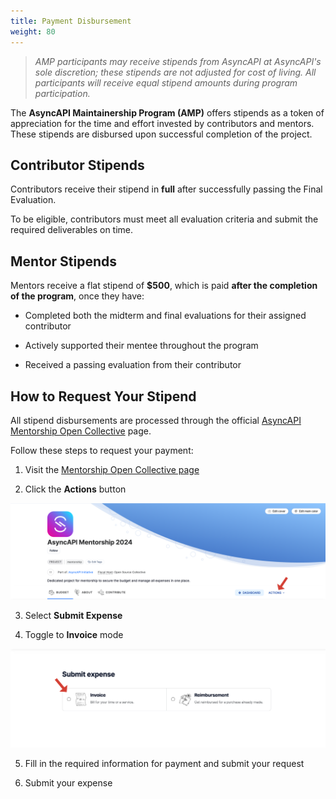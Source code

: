 ```yaml
---
title: Payment Disbursement
weight: 80
---
```


>_AMP participants may receive stipends from AsyncAPI at AsyncAPI's sole discretion; these stipends are not adjusted for cost of living. All participants will receive equal stipend amounts during program participation._

The **AsyncAPI Maintainership Program (AMP)** offers stipends as a token of appreciation for the time and effort invested by contributors and mentors. These stipends are disbursed upon successful completion of the project.

## Contributor Stipends

Contributors receive their stipend in **full** after successfully passing the Final Evaluation.

To be eligible, contributors must meet all evaluation criteria and submit the required deliverables on time.

## Mentor Stipends

Mentors receive a flat stipend of **$500**, which is paid **after the completion of the program**, once they have:

- Completed both the midterm and final evaluations for their assigned contributor

- Actively supported their mentee throughout the program

- Received a passing evaluation from their contributor

## How to Request Your Stipend

All stipend disbursements are processed through the official [AsyncAPI Mentorship Open Collective](https://opencollective.com/asyncapi/projects/asyncapi-mentorship) page.

Follow these steps to request your payment:

1. Visit the [Mentorship Open Collective page](https://opencollective.com/asyncapi/projects/asyncapi-mentorship)
   
2. Click the **Actions** button

![Open Collective Actions Tab](https://github.com/asyncapi/community/blob/master/assets/open-collective-action.png)

3. Select **Submit Expense**

4. Toggle to **Invoice** mode

![Open Collective Actions Invoice Toggle](https://github.com/asyncapi/community/blob/master/assets/open-collective-invoice.png)

5. Fill in the required information for payment and submit your request

6. Submit your expense